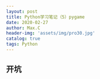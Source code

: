 ```yaml
---
layout: post
title: Python学习笔记（5）pygame
date: 2020-02-27
author: Max.C
header-img: 'assets/img/pro30.jpg'
catalog: true
tags: Python
---
```




## 开坑

